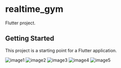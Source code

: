 # realtime_gym

Flutter project.

## Getting Started

This project is a starting point for a Flutter application.

![image1](https://user-images.githubusercontent.com/80399640/224468051-c2dfab5c-8031-405b-b834-d58a21ddabf2.jpeg)
![image2](https://user-images.githubusercontent.com/80399640/224468052-35738b9d-7998-433e-9b8e-83127ce34121.jpeg)
![image3](https://user-images.githubusercontent.com/80399640/224468043-adce2c18-4ae6-4d28-bbce-a578aac6fbb9.jpeg)
![image4](https://user-images.githubusercontent.com/80399640/224468047-e85a4c91-5286-48cd-a4ec-3503448a3564.jpeg)
![image5](https://user-images.githubusercontent.com/80399640/224468048-ba119d91-a6c2-4394-a1de-4e17ef3a84f3.jpeg)
